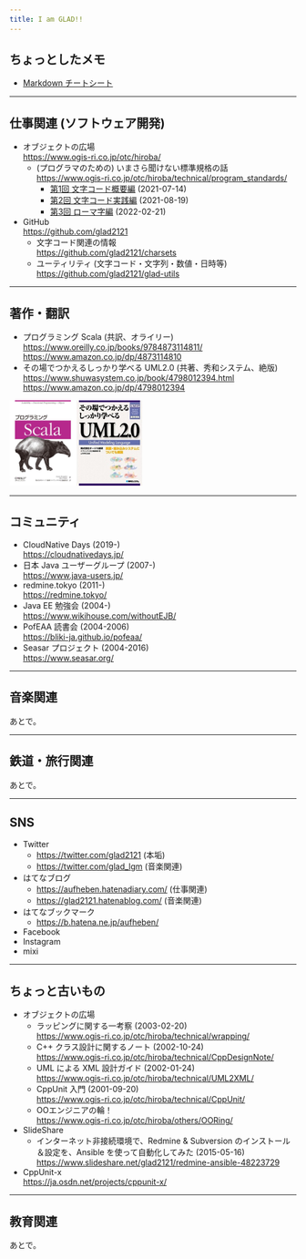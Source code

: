 ```yaml
---
title: I am GLAD!!
---
```


## ちょっとしたメモ

- [Markdown チートシート](./markdown-cheatsheet.html)

---
## 仕事関連 (ソフトウェア開発)

- オブジェクトの広場  
  <https://www.ogis-ri.co.jp/otc/hiroba/>
    - (プログラマのための) いまさら聞けない標準規格の話  
      <https://www.ogis-ri.co.jp/otc/hiroba/technical/program_standards/>
        - [第1回 文字コード概要編](https://www.ogis-ri.co.jp/otc/hiroba/technical/program_standards/part1.html) (2021-07-14)
        - [第2回 文字コード実践編](https://www.ogis-ri.co.jp/otc/hiroba/technical/program_standards/part2.html) (2021-08-19)
        - [第3回 ローマ字編](https://www.ogis-ri.co.jp/otc/hiroba/technical/program_standards/part3.html) (2022-02-21)
- GitHub  
  <https://github.com/glad2121>
    - 文字コード関連の情報  
      <https://github.com/glad2121/charsets>
    - ユーティリティ (文字コード・文字列・数値・日時等)  
      <https://github.com/glad2121/glad-utils>

---
## 著作・翻訳

- プログラミング Scala (共訳、オライリー)  
  <https://www.oreilly.co.jp/books/9784873114811/>  
  <https://www.amazon.co.jp/dp/4873114810>
- その場でつかえるしっかり学べる UML2.0 (共著、秀和システム、絶版)  
  <https://www.shuwasystem.co.jp/book/4798012394.html>  
  <https://www.amazon.co.jp/dp/4798012394>

<img alt="Programming Scala" src="images/ProgrammingScala.jpg" height="150"><img alt="UML 2.0" src="images/UML2.0.jpg" height="150">

---
## コミュニティ

- CloudNative Days (2019-)  
  <https://cloudnativedays.jp/>
- 日本 Java ユーザーグループ (2007-)  
  <https://www.java-users.jp/>
- redmine.tokyo (2011-)  
  <https://redmine.tokyo/>
- Java EE 勉強会 (2004-)  
  <https://www.wikihouse.com/withoutEJB/>
- PofEAA 読書会 (2004-2006)  
  <https://bliki-ja.github.io/pofeaa/>
- Seasar プロジェクト (2004-2016)  
  <https://www.seasar.org/>

---
## 音楽関連

あとで。

---
## 鉄道・旅行関連

あとで。

---
## SNS

- Twitter
    - <https://twitter.com/glad2121> (本垢)
    - <https://twitter.com/glad_lgm> (音楽関連)
- はてなブログ
    - <https://aufheben.hatenadiary.com/> (仕事関連)
    - <https://glad2121.hatenablog.com/> (音楽関連)
- はてなブックマーク
    - <https://b.hatena.ne.jp/aufheben/>
- Facebook
- Instagram
- mixi

---
## ちょっと古いもの

- オブジェクトの広場
    - ラッピングに関する一考察 (2003-02-20)  
      <https://www.ogis-ri.co.jp/otc/hiroba/technical/wrapping/>
    - C++ クラス設計に関するノート (2002-10-24)  
      <https://www.ogis-ri.co.jp/otc/hiroba/technical/CppDesignNote/>
    - UML による XML 設計ガイド (2002-01-24)  
      <https://www.ogis-ri.co.jp/otc/hiroba/technical/UML2XML/>
    - CppUnit 入門 (2001-09-20)  
      <https://www.ogis-ri.co.jp/otc/hiroba/technical/CppUnit/>
    - OOエンジニアの輪！  
      <https://www.ogis-ri.co.jp/otc/hiroba/others/OORing/>
- SlideShare
    - インターネット非接続環境で、Redmine & Subversion のインストール＆設定を、Ansible を使って自動化してみた (2015-05-16)  
      <https://www.slideshare.net/glad2121/redmine-ansible-48223729>
- CppUnit-x  
  <https://ja.osdn.net/projects/cppunit-x/>

---
## 教育関連

あとで。
